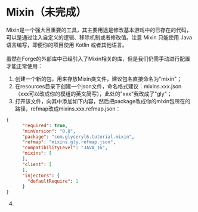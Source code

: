 # Mixin（未完成）
Mixin是一个强大且重要的工具，其主要用途是修改基本游戏中的已存在的代码，可以是通过注入自定义的逻辑、移除机制或者修改值。注意 Mixin 只能使用 Java 语言编写，即便你的项目使用 Kotlin 或者其他语言。\
\
虽然在Forge的外部库中已经引入了Mixin相关的库，但是我们仍需手动进行配置才能正常使用：
1. 创建一个新的包，用来存放Mixin类文件，建议包名直接命名为"mixin"；
2. 在resources目录下创建一个json文件，命名格式建议：mixins.xxx.json（xxx可以改成你的模组的英文简写），此处的"xxx"我改成了"gly"；
3. 打开该文件，向其中添加如下内容，然后把package改成你的mixin包所在的路径，refmap改成mixins.xxx.refmap.json：
```json
{
      "required": true,
      "minVersion": "0.8",
      "package": "com.glyceryl6.tutorial.mixin",
      "refmap": "mixins.gly.refmap.json",
      "compatibilityLevel": "JAVA_16",
      "mixins": [
      ],
      "client": [
      ],
      "injectors": {
        "defaultRequire": 1
      }
}
```
4. 
